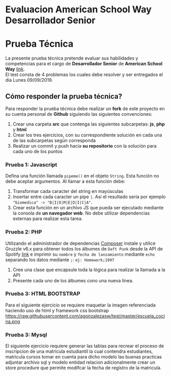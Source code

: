 # Evaluacion American School Way Desarrollador Senior

# Prueba Técnica

La presente prueba técnica pretende evaluar sus habilidades y competencias para el cargo de **Desarrollador Senior** de **American School Way** [link](https://www.americanschoolway.edu.co).  
El test consta de 4 problemas los cuales debe resolver y ser entregados el dia Lunes 09/09/2019.

## Cómo responder la prueba técnica?

Para responder la prueba técnica debe realizar un **fork** de este proyecto en su cuenta personal de **Github** siguiendo las siguientes convenciones:

1. Crear una carpeta **src** que contenga las siguientes subcarpetas: **js**, **php** y **html**
2. Crear los tres ejercicios, con su correspondiente solución en cada una de las subcarpetas según corresponda
3. Realizar un commit y push hacia **su repositorio** con la solución para cada uno de los puntos

### Prueba 1: Javascript
Defina una función llamada `pipeme()` en el objeto `String`. Esta función no debe aceptar argumentos. Al llamar a esta función debe:
1. Transformar cada caracter del string en mayúsculas
2. Insertar entre cada caracter un pipe `|`. Así el resultado sería por ejemplo `"biomedica" -> "B|I|O|M|E|D|I|C|A"`.
3. Crear esta función en un archivo JS que pueda ser ejecutado mediante la consola de **un navegador web**. No debe utilizar dependencias externas para realizar esta tarea.

### Prueba 2: PHP
Utilizando el administrador de dependencias [Composer](https://getcomposer.org/) instale y utilice Gruzzle v6.x para obtener todos los álbumes de `Daft Punk` desde la API de Spotify [link](https://developer.spotify.com/web-api/endpoint-reference/) e imprimir su `nombre` y `fecha de lanzamiento` mediante `echo` separando los datos mediante `;`: `ej: Homework;1997`

1. Cree una clase que encapsule toda la lógica para realizar la llamada a la API
2. Presente cada uno de los álbumes cono una nueva línea.

### Prueba 3: HTML BOOTSTRAP
Para el siguiente ejercicio se requiere maquetar la imagen referenciada haciendo uso de html y framework css bootstrap
https://raw.githubusercontent.com/agonzalezasw/test/master/escuela_cocina.png

### Prueba 3: Mysql
El siguiente ejercicio requiere generar las tablas para recrear el proceso de inscripcion de una matricula estudiantil la cual contendra estudiantes, matricula cursos  tomar en cuenta para dicho modelo las buenas practicas adjuntar archivo sql y modelo entidad relacion adicionalmente crear un store procedure que permite modifcar la fecha de registro de la matricula.
